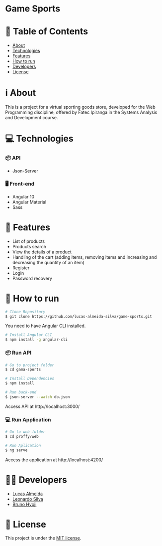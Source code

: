 # Game Sports

# :page_with_curl: Table of Contents

* [About](#information_source-about)
* [Technologies](#computer-technologies)
* [Features](#rocket-features)
* [How to run](#seedling-how-to-run)
* [Developers](#man_technologist-developers)
* [License](#pencil-license)

# :information_source: About

This is a project for a virtual sporting goods store, developed for the Web Programming discipline, offered by Fatec Ipiranga in the Systems Analysis and Development course.

# :computer: Technologies

### 📦 API

  - Json-Server

### :desktop_computer: Front-end

  - Angular 10
  - Angular Material
  - Sass
  
# :rocket: Features

  - List of products
  - Products search
  - View the details of a product
  - Handling of the cart (adding items, removing items and increasing and decreasing the quantity of an item)
  - Register
  - Login
  - Password recovery

# :seedling: How to run

```bash
# Clone Repository
$ git clone https://github.com/lucas-almeida-silva/game-sports.git
```

You need to have Angular CLI installed.

```bash
# Install Angular CLI
$ npm install -g angular-cli
```

### 📦 Run API

```bash
# Go to project folder
$ cd gama-sports

# Install Dependencies
$ npm install

# Run back-end
$ json-server --watch db.json
```
Access API at http://localhost:3000/

### :computer: Run Application

```bash
# Go to web folder
$ cd proffy/web

# Run Aplication
$ ng serve
```
Access the application at http://localhost:4200/

# :man_technologist: Developers
  
  - [Lucas Almeida](https://github.com/lucas-almeida-silva)
  - [Leonardo Silva](https://github.com/)
  - [Bruno Hyoji](https://github.com/)

# :pencil: License

This project is under the [MIT license](LICENSE).